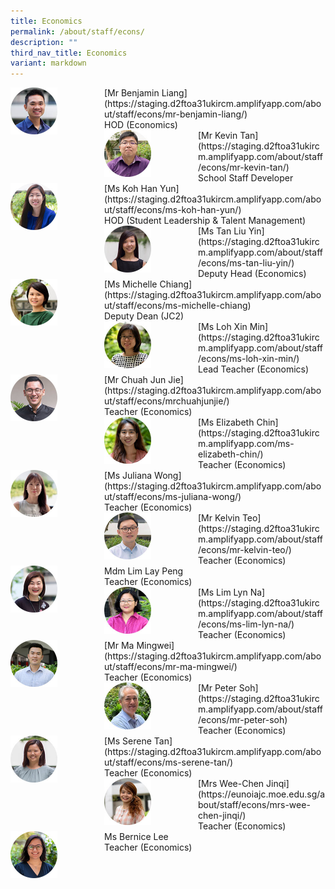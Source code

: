 ```yaml
---
title: Economics
permalink: /about/staff/econs/
description: ""
third_nav_title: Economics
variant: markdown
---
```

<div>  
<div style="float: left">  
<img src="/images/Staff/Econs-Benjamin-Liang_s.jpg" style="width:50%">
</div>  
<div></div>  
</div>	
[Mr Benjamin Liang](https://staging.d2ftoa31ukircm.amplifyapp.com/about/staff/econs/mr-benjamin-liang/) <br>
HOD (Economics)

<div>  
<div style="float: left">  
<img src="/images/Staff/Econs_KevinTan_s.jpg" style="width:50%">
</div>  
<div></div>  
</div>	
[Mr Kevin Tan](https://staging.d2ftoa31ukircm.amplifyapp.com/about/staff/econs/mr-kevin-tan/) <br>
School Staff Developer

<div>  
<div style="float: left">  
<img src="/images/Staff/Econs_KohHanYun_s.jpg" style="width:50%">
</div>  
<div></div>  
</div>	
[Ms Koh Han Yun](https://staging.d2ftoa31ukircm.amplifyapp.com/about/staff/econs/ms-koh-han-yun/) <br>
HOD (Student Leadership &amp; Talent Management)

<div>  
<div style="float: left">  
<img src="/images/Staff/Econs-Tan-Liu-Yin_s.jpg" style="width:50%">
</div>  
<div></div>  
</div>	
[Ms Tan Liu Yin](https://staging.d2ftoa31ukircm.amplifyapp.com/about/staff/econs/ms-tan-liu-yin/)<br>
Deputy Head (Economics)

<div>  
<div style="float: left">  
<img src="/images/Staff/Econs-Michelle-Chiang_s.jpg" style="width:50%">
</div>  
<div></div>  
</div>	
[Ms Michelle Chiang](https://staging.d2ftoa31ukircm.amplifyapp.com/about/staff/econs/ms-michelle-chiang)
<br>
Deputy Dean (JC2)

<div>  
<div style="float: left">  
<img src="/images/Staff/Econs-Loh-Xin-Min_s.jpg" style="width:50%">
</div>  
<div></div>  
</div>	
[Ms Loh Xin Min](https://staging.d2ftoa31ukircm.amplifyapp.com/about/staff/econs/ms-loh-xin-min/)<br>
Lead Teacher (Economics)

<div>  
<div style="float: left">  
<img src="/images/Staff/econs-chuah-jj_s.jpg" style="width:50%">
</div>  
<div></div>  
</div>	
[Mr Chuah Jun Jie](https://staging.d2ftoa31ukircm.amplifyapp.com/about/staff/econs/mrchuahjunjie/) <br>
Teacher (Economics)

<div>  
<div style="float: left">  
<img src="/images/Staff/Econs-Elizabeth-Chin_s.jpg" style="width:50%">
</div>  
<div></div>  
</div>	
[Ms Elizabeth Chin](https://staging.d2ftoa31ukircm.amplifyapp.com/ms-elizabeth-chin/) <br>
Teacher (Economics)

<div>  
<div style="float: left">  
<img src="/images/Staff/econs-juliana-wong_s.jpg" style="width:50%">
</div>  
<div></div>  
</div>	
[Ms Juliana Wong](https://staging.d2ftoa31ukircm.amplifyapp.com/about/staff/econs/ms-juliana-wong/) <br>
Teacher (Economics)

<div>  
<div style="float: left">  
<img src="/images/Staff/Econs_KelvinTeo_s.jpg" style="width:50%">
</div>  
<div></div>  
</div>	
[Mr Kelvin Teo](https://staging.d2ftoa31ukircm.amplifyapp.com/about/staff/econs/mr-kelvin-teo/) <br>
Teacher (Economics)

<div>  
<div style="float: left">  
<img src="/images/Staff/Econs-Lim-Lay-Peng_s.jpg" style="width:50%">
</div>  
<div></div>  
</div>	
Mdm Lim Lay Peng
<br>
Teacher (Economics)

<div>  
<div style="float: left">  
<img src="/images/Staff/Econs_Lim_LynNa_s.jpg" style="width:50%">
</div>  
<div></div>  
</div>	
[Ms Lim Lyn Na](https://staging.d2ftoa31ukircm.amplifyapp.com/about/staff/econs/ms-lim-lyn-na/)
<br>
Teacher (Economics)

<div>  
<div style="float: left">  
<img src="/images/Staff/Econs-Mingwei_s.jpg" style="width:50%">
</div>  
<div></div>  
</div>	
[Mr Ma Mingwei](https://staging.d2ftoa31ukircm.amplifyapp.com/about/staff/econs/mr-ma-mingwei/)
<br>
Teacher (Economics)

<div>  
<div style="float: left">  
<img src="/images/Staff/Econs-Peter-Soh_s.jpg" style="width:50%">
</div>  
<div></div>  
</div>	
[Mr Peter Soh](https://staging.d2ftoa31ukircm.amplifyapp.com/about/staff/econs/mr-peter-soh)
<br>
Teacher (Economics)

<div>  
<div style="float: left">  
<img src="/images/Staff/Econs-Serene-Tan_s.jpg" style="width:50%">
</div>  
<div></div>  
</div>	
[Ms Serene Tan](https://staging.d2ftoa31ukircm.amplifyapp.com/about/staff/econs/ms-serene-tan/)
<br>
Teacher (Economics)

<div>  
<div style="float: left">  
<img src="/images/Staff/Econs-Chen-Jinqi_s.jpg" style="width:50%">
</div>  
<div></div>  
</div>	
[Mrs Wee-Chen Jinqi](https://eunoiajc.moe.edu.sg/about/staff/econs/mrs-wee-chen-jinqi/) <br>
Teacher (Economics)

<div>  
<div style="float: left">  
<img src="/images/Staff/Econs-Bernice-Lee_s.jpg" style="width:50%">
</div>  
<div></div>  
</div>	
Ms Bernice Lee
<br>
Teacher (Economics)